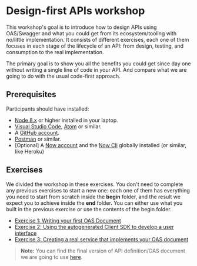 # Design-first APIs workshop

This workshop's goal is to introduce how to design APIs using OAS/Swagger and what you could get from its ecosystem/tooling with no/little implementation. It consists of different exercises, each one of them focuses in each stage of the lifecycle of an API: from design, testing, and consumption to the real implementation.

The primary goal is to show you all the benefits you could get since day one without writing a single line of code in your API. And compare what we are going to do with the usual code-first approach.

## Prerequisites

Participants should have installed:

- [Node 8.x](https://nodejs.org/en/) or higher installed in your laptop.
- [Visual Studio Code](https://code.visualstudio.com/), [Atom](https://atom.io/) or similar.
- A [GitHub account](https://github.com/).
- [Postman](https://www.getpostman.com/) or similar.
- [Optional] A [Now account](https://zeit.co/now) and the [Now Cli](https://zeit.co/download#now-cli) globally installed (or similar, like Heroku)

## Exercises

We divided the workshop in these exercises. You don't need to complete any previous exercises to start a new one: each one of them has everything you need to start from scratch inside the **begin** folder, and the result we expect you to achieve inside the **end** folder. You can either use what you built in the previous exercise or use the contents of the begin folder.

- [Exercise 1: Writing your first OAS Document](./exercises/exercise-1/README.md)
- [Exercise 2: Using the autogenerated Client SDK to develop a user interface](./exercises/exercise-2/README.md)
- [Exercise 3: Creating a real service that implements your OAS document](./exercises/exercise-3/README.md)

> **Note:** You can find the final version of API definition/OAS document we are going to use [here](https://app.swaggerhub.com/apis/nodeconf18-api-spec/nodeconf-api/1.0.0).
